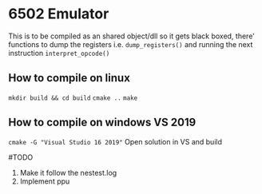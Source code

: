 # 6502 Emulator
This is to be compiled as an shared object/dll so it gets black boxed, 
there' functions to dump the registers i.e. `dump_registers()` and running the next instruction `interpret_opcode()`

## How to compile on linux
`mkdir build && cd build`
`cmake ..`
`make`

## How to compile on windows VS 2019

`cmake -G "Visual Studio 16 2019"`
Open solution in VS and build

#TODO
1. Make it follow the nestest.log
2. Implement ppu
